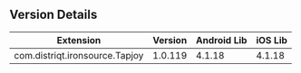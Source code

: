 ## Version Details

| Extension | Version | Android Lib | iOS Lib |
| --- | --- | --- | --- |
| com.distriqt.ironsource.Tapjoy | 1.0.119 | 4.1.18 | 4.1.18 |
